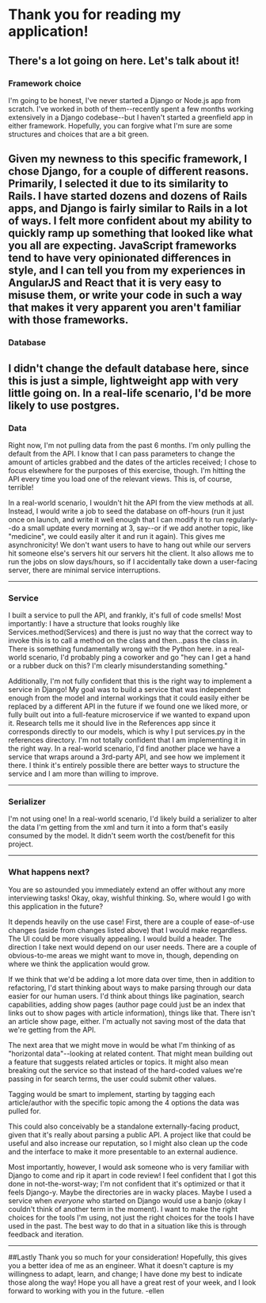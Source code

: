 # Thank you for reading my application!

## There's a lot going on here. Let's talk about it!

### Framework choice
I'm going to be honest, I've never started a Django or Node.js app from scratch. I've worked in both of them--recently spent a few months working extensively in a Django codebase--but I haven't started a greenfield app in either framework. Hopefully, you can forgive what I'm sure are some structures and choices that are a bit green.

Given my newness to this specific framework, I chose Django, for a couple of different reasons.
Primarily, I selected it due to its similarity to Rails. I have started dozens and dozens of Rails apps, and Django is fairly similar to Rails in a lot of ways. I felt more confident about my ability to quickly ramp up something that looked like what you all are expecting. JavaScript frameworks tend to have very opinionated differences in style, and I can tell you from my experiences in AngularJS and React that it is very easy to misuse them, or write your code in such a way that makes it very apparent you aren't familiar with those frameworks.
---


### Database
I didn't change the default database here, since this is just a simple, lightweight app with very little going on. In a real-life scenario, I'd be more likely to use postgres.
---


### Data
Right now, I'm not pulling data from the past 6 months. I'm only pulling the default from the API. I know that I can pass parameters to change the amount of articles grabbed and the dates of the articles received; I chose to focus elsewhere for the purposes of this exercise, though. I'm hitting the API every time you load one of the relevant views. This is, of course, terrible!

In a real-world scenario, I wouldn't hit the API from the view methods at all. Instead, I would write a job to seed the database on off-hours (run it just once on launch, and write it well enough that I can modify it to run regularly--do a small update every morning at 3, say--or if we add another topic, like "medicine", we could easily alter it and run it again). This gives me asynchronicity! We don't want users to have to hang out while our servers hit someone else's servers hit our servers hit the client. It also allows me to run the jobs on slow days/hours, so if I accidentally take down a user-facing server, there are minimal service interruptions.

---

### Service
I built a service to pull the API, and frankly, it's full of code smells! Most importantly: I have a structure that looks roughly like Services.method(Services) and there is just no way that the correct way to invoke this is to call a method on the class and then...pass the class in. There is something fundamentally wrong with the Python here. in a real-world scenario, I'd probably ping a coworker and go "hey can I get a hand or a rubber duck on this? I'm clearly misunderstanding something." 

Additionally, I'm not fully confident that this is the right way to implement a service in Django! My goal was to build a service that was independent enough from the model and internal workings that it could easily either be replaced by a different API in the future if we found one we liked more, or fully built out into a full-feature microservice if we wanted to expand upon it. Research tells me it should live in the References app since it corresponds directly to our models, which is why I put services.py in the references directory. I'm not totally confident that I am implementing it in the right way. In a real-world scenario, I'd find another place we have a service that wraps around a 3rd-party API, and see how we implement it there. I think it's entirely possible there are better ways to structure the service and I am more than willing to improve.

---

### Serializer
I'm not using one! In a real-world scenario, I'd likely build a serializer to alter the data I'm getting from the xml and turn it into a form that's easily consumed by the model. It didn't seem worth the cost/benefit for this project.

---

### What happens next?
You are so astounded you immediately extend an offer without any more interviewing tasks! Okay, okay, wishful thinking. So, where would I go with this application in the future?

It depends heavily on the use case! First, there are a couple of ease-of-use changes (aside from changes listed above) that I would make regardless. The UI could be more visually appealing. I would build a header. The direction I take next would depend on our user needs. There are a couple of obvious-to-me areas we might want to move in, though, depending on where we think the application would grow.

If we think that we'd be adding a lot more data over time, then in addition to refactoring, I'd start thinking about ways to make parsing through our data easier for our human users. I'd think about things like pagination, search capabilities, adding show pages (author page could just be an index that links out to show pages with article information), things like that. There isn't an article show page, either. I'm actually not saving most of the data that we're getting from the API.

The next area that we might move in would be what I'm thinking of as "horizontal data"--looking at related content. That might mean building out a feature that suggests related articles or topics. It might also mean breaking out the service so that instead of the hard-coded values we're passing in for search terms, the user could submit other values.

Tagging would be smart to implement, starting by tagging each article/author with the specific topic among the 4 options the data was pulled for.

This could also conceivably be a standalone externally-facing product, given that it's really about parsing a public API. A project like that could be useful and also increase our reputation, so I might also clean up the code and the interface to make it more presentable to an external audience.

Most importantly, however, I would ask someone who is very familiar with Django to come and rip it apart in code review! I feel confident that I got this done in not-the-worst-way; I'm not confident that it's optimized or that it feels Django-y. Maybe the directories are in wacky places. Maybe I used a service when *everyone* who started on Django would use a banjo (okay I couldn't think of another term in the moment). I want to make the right choices for the tools I'm using, not just the right choices for the tools I have used in the past. The best way to do that in a situation like this is through feedback and iteration.

---

##Lastly
Thank you so much for your consideration! Hopefully, this gives you a better idea of me as an engineer. What it doesn't capture is my willingness to adapt, learn, and change; I have done my best to indicate those along the way! Hope you all have a great rest of your week, and I look forward to working with you in the future.
-ellen
